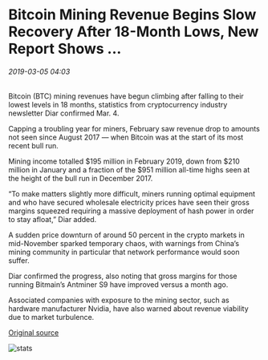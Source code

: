 # Bitcoin Mining Revenue Begins Slow Recovery After 18-Month Lows, New Report Shows ...

###### 2019-03-05 04:03

Bitcoin (BTC) mining revenues have begun climbing after falling to their lowest levels in 18 months, statistics from cryptocurrency industry newsletter Diar confirmed Mar. 4.

Capping a troubling year for miners, February saw revenue drop to amounts not seen since August 2017 — when Bitcoin was at the start of its most recent bull run.

Mining income totalled $195 million in February 2019, down from $210 million in January and a fraction of the $951 million all-time highs seen at the height of the bull run in December 2017.

“To make matters slightly more difficult, miners running optimal equipment and who have secured wholesale electricity prices have seen their gross margins squeezed requiring a massive deployment of hash power in order to stay afloat,” Diar added.

A sudden price downturn of around 50 percent in the crypto markets in mid-November sparked temporary chaos, with warnings from China’s mining community in particular that network performance would soon suffer.

Diar confirmed the progress, also noting that gross margins for those running Bitmain’s Antminer S9 have improved versus a month ago.

Associated companies with exposure to the mining sector, such as hardware manufacturer Nvidia, have also warned about revenue viability due to market turbulence.

[Original source](https://cointelegraph.com/news/bitcoin-mining-revenue-begins-slow-recovery-after-18-month-lows-new-report-shows)

![stats](https://c.statcounter.com/11760860/0/a89fa40b/1/ "stats")